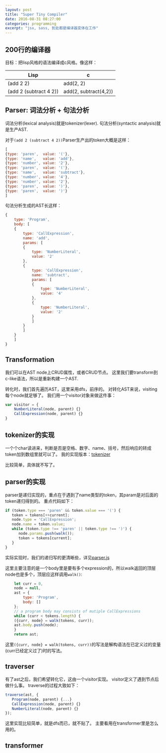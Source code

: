 ```yaml
---
layout: post
title: "Super Tiny Compiler"
date: 2016-08-31 08:27:00
categories: programming
excerpt: "jsx, sass, 到处都是编译器变体在工作"
---
```


## 200行的编译器

目标：把lisp风格的语法编译成c风格。像这样：

| Lisp                   |  c                    |
| ---------------------- | --------------------- |
| (add 2 2)              | add(2, 2)             |
| (add 2 (subtract 4 2)) | add(2, subtract(4,2)) |

## Parser: 词法分析 + 句法分析

词法分析(lexical analysis)就是tokenizer(lexer).
句法分析(syntactic analysis)就是生产AST.

对于`(add 2 (subtract 4 2))`Parser生产出的token大概是这样：

```javascript
[
{type: 'paren',  value: '('},
{type: 'name',   value: 'add'},
{type: 'number', value: '2'},
{type: 'paren',  value: '('},
{type: 'name',   value: 'subtract'},
{type: 'number', value: '4'},
{type: 'number', value: '2'},
{type: 'paren',  value: ')'},
{type: 'paren',  value: ')'}
]
```

句法分析生成的AST长这样：

```javascript
{
    type: 'Program',
    body: [
	{
	    type: 'CallExpression',
	    name: 'add',
	    params: [
		{
		    type: 'NumberLiteral',
		    value: '2'
		},
		{
		    type: 'CallExpression',
		    name: 'subtract',
		    params: [
			{
			    type: 'NumberLiteral',
			    value: '4'
			},
			{
			    type: 'NumberLiteral',
			    value: '2'
			}
		    ]
		}
	    ]
	}
    ]
}
```

## Transformation

我们可以在AST node上CRUD属性，或者CRUD节点。
这里我们要transform到c-like语法，所以是重新构建一个AST.

转化时，我们首先遍历AST，这里采用dfs，前序的。
对转化AST来说，visiting每个node就足够了。
我们用一个visitor对象来做这件事：

```javascript
var visitor = {
    NumberLiteral(node, parent) {}
    CallExpression(node, parent) {}
}
```

## tokenizer的实现

一个个char读进来，判断是否是空格、数字、name、括号，然后响应的转成token加到数组里就可以了。
我的实现版本：[tokenizer](https://github.com/victorisildur/super-tiny-compiler/blob/master/src/tokenizer.js)

比较简单，具体就不写了。

## parser的实现

parser是递归实现的，重点在于遇到了name类型的token，其param是对后面的token递归得到的。
重点代码如下：

```javascript
if (token.type === 'paren' && token.value === '(') {
   token = tokens[++current];
   node.type = 'CallExpression';
   node.name = token.value;
   while (token.type !== 'paren' || token.type !== ')') {
      node.params.push(walk());
      token = tokens[current];
   }
}
```

实际实现时，我们的递归写的更清晰些，详见[parser.js](https://github.com/victorisildur/super-tiny-compiler/blob/master/src/parser.js)

这里主要注意的是一个body里是要有多个expression的，所以walk返回的顶层node也是多个，顶层应这样调用`walk()`:

```javascript
    let curr = 0,
	node = null,
	ast = {
	    type: 'Program',
	    body: []
	};
    // a program body may consists of mutiple CallExpressions
    while (curr < tokens.length) {
	({curr, node} = walk(tokens, curr));
	ast.body.push(node);
    }
    return ast;
```

这里`({curr, node} = walk(tokens, curr))`的写法是解构语法在已定义过的变量(curr已经定义过了)时的写法。


## traverser

有了ast之后，我们希望转化它，这由一个visitor实现。
visitor定义了遇到节点后做什么事。
traverse的过程大致如下：

```javascript
traverse(ast, {
   Program(node, parent) {...}
   CallExpression(node, parent) {}
   NumberLiteral(node, parent) {}
});
```

这里实现比较简单，就是dfs而已，就不贴了。
主要看用在transformer里是怎么用的。

## transformer

